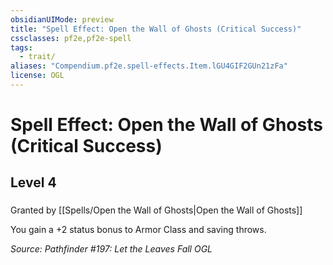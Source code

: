 ```yaml
---
obsidianUIMode: preview
title: "Spell Effect: Open the Wall of Ghosts (Critical Success)"
cssclasses: pf2e,pf2e-spell
tags:
  - trait/
aliases: "Compendium.pf2e.spell-effects.Item.lGU4GIF2GUn21zFa"
license: OGL
---
```

# Spell Effect: Open the Wall of Ghosts (Critical Success)
## Level 4
### 






Granted by [[Spells/Open the Wall of Ghosts|Open the Wall of Ghosts]]

You gain a +2 status bonus to Armor Class and saving throws.

*Source: Pathfinder #197: Let the Leaves Fall*
*OGL*